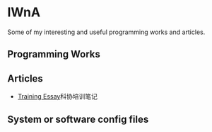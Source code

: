 # IWnA
Some of my interesting and useful programming works and articles.

## Programming Works  

## Articles

+ [Training Essay](Articles\TrainingEssay.md)科协培训笔记

## System or software config files

